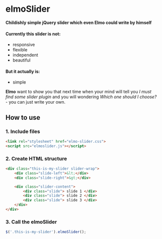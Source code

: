 # elmoSlider

**Childishly simple jQuery slider which even Elmo could write by himself**

#### Currently this slider is not:
- responsive
- flexible
- independent
- beautiful

#### But it actually is:
- simple

**Elmo** want to show you that next time when your mind will tell you _I must find some slider plugin_ and you will wondering _Which one should I choose?_ - you can just write your own.

## How to use

### 1. Include files

```html
<link rel="stylesheet" href="elmo-slider.css">
<script src="elmoslider.js"></script>
```

### 2. Create HTML structure

```html
<div class="this-is-my-slider slider-wrap">
	<div class="slide-left">&lt;</div>
	<div class="slide-right">&gt;</div>

	<div class="slider-content">
    	<div class="slide"> slide 1 </div>
        <div class="slide"> slide 2 </div>
        <div class="slide"> slide 3 </div>
	</div>
</div>
```

### 3. Call the elmoSlider

```javascript
$('.this-is-my-slider').elmoSlider();
```